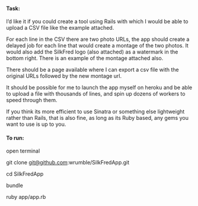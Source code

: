 <h4>Task:</h4>

I’d like it if you could create a tool using Rails with which I would be able to upload a CSV file like the example attached.

For each line in the CSV there are two photo URLs, the app should create a delayed job for each line that would create a montage of the two photos. It would also add the SilkFred logo (also attached) as a watermark in the bottom right. There is an example of the montage attached also.

There should be a page available where I can export a csv file with the original URLs followed by the new montage url.

It should be possible for me to launch the app myself on heroku and be able to upload a file with thousands of lines, and spin up dozens of workers to speed through them.

If you think its more efficient to use Sinatra or something else lightweight rather than Rails, that is also fine, as long as its Ruby based, any gems you want to use is up to you.

<h4>To run:</h4>

open terminal

git clone git@github.com:wrumble/SilkFredApp.git

cd SilkFredApp

bundle

ruby app/app.rb
